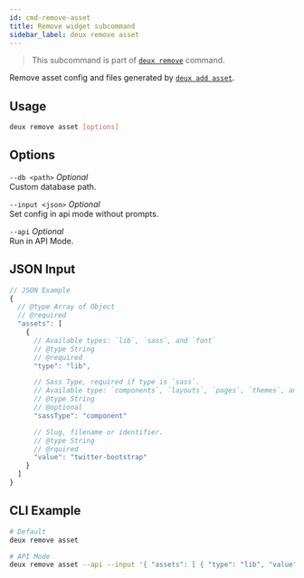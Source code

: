 ```yaml
---
id: cmd-remove-asset
title: Remove widget subcommand
sidebar_label: deux remove asset
---
```


> This subcommand is part of [`deux remove`](cmd-remove.html) command.

Remove asset config and files generated by [`deux add asset`](cmd-add-asset.html).

## Usage
```bash
deux remove asset [options]
```

## Options
`--db <path>` *Optional*  
Custom database path.

`--input <json>` *Optional*  
Set config in api mode without prompts.

`--api` *Optional*  
Run in API Mode.

## JSON Input
```javascript 
// JSON Example
{
  // @type Array of Object
  // @required
  "assets": [
    {
      // Available types: `lib`, `sass`, and `font`
      // @type String
      // @required
      "type": "lib",

      // Sass Type, required if type is `sass`.
      // Available type: `components`, `layouts`, `pages`, `themes`, and `vendors`
      // @type String
      // @optional
      "sassType": "component"

      // Slug, filename or identifier.
      // @type String
      // @rquired
      "value": "twitter-bootstrap"
    }
  ]
}
```

## CLI Example
```bash
# Default
deux remove asset

# API Mode
deux remove asset --api --input '{ "assets": [ { "type": "lib", "value": "twitter-bootstrap" } ] }'
```
